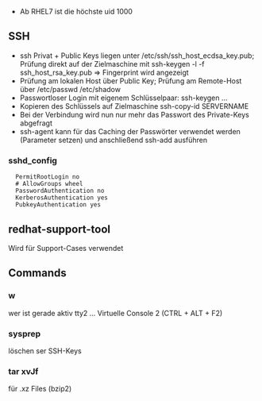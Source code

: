 * Ab RHEL7 ist die höchste uid 1000

## SSH
* ssh Privat + Public Keys liegen unter /etc/ssh/ssh_host_ecdsa_key.pub; Prüfung direkt auf der Zielmaschine mit ssh-keygen -l -f ssh_host_rsa_key.pub => Fingerprint wird angezeigt
* Prüfung am lokalen Host über Public Key; Prüfung am Remote-Host über /etc/passwd /etc/shadow
* Passwortloser Login mit eigenem Schlüsselpaar: ssh-keygen ... 
* Kopieren des Schlüssels auf Zielmaschine ssh-copy-id SERVERNAME
* Bei der Verbindung wird nun nur mehr das Passwort des Private-Keys abgefragt
* ssh-agent kann für das Caching der Passwörter verwendet werden (Parameter setzen) und anschließend ssh-add ausführen

### sshd_config
```
  PermitRootLogin no
  # AllowGroups wheel
  PasswordAuthentication no
  KerberosAuthentication yes
  PubkeyAuthentication yes
```
## redhat-support-tool
Wird für Support-Cases verwendet

## Commands
### w
  wer ist gerade aktiv
  tty2 ... Virtuelle Console 2 (CTRL + ALT + F2)
### sysprep
  löschen ser SSH-Keys
### tar xvJf
  für .xz Files (bzip2)
